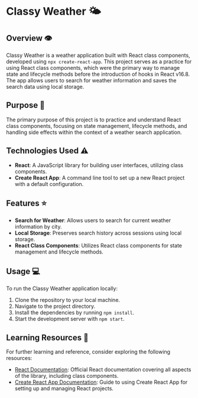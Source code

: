 # Classy Weather 🌤️

## Overview 👁️

Classy Weather is a weather application built with React class components, developed using `npx create-react-app`. This project serves as a practice for using React class components, which were the primary way to manage state and lifecycle methods before the introduction of hooks in React v16.8. The app allows users to search for weather information and saves the search data using local storage.

## Purpose 🎯

The primary purpose of this project is to practice and understand React class components, focusing on state management, lifecycle methods, and handling side effects within the context of a weather search application.

## Technologies Used ⚠️

- **React**: A JavaScript library for building user interfaces, utilizing class components.
- **Create React App**: A command line tool to set up a new React project with a default configuration.

## Features ⭐️

- **Search for Weather**: Allows users to search for current weather information by city.
- **Local Storage**: Preserves search history across sessions using local storage.
- **React Class Components**: Utilizes React class components for state management and lifecycle methods.

## Usage 💻

To run the Classy Weather application locally:

1. Clone the repository to your local machine.
2. Navigate to the project directory.
3. Install the dependencies by running `npm install`.
4. Start the development server with `npm start`.

## Learning Resources 🔗

For further learning and reference, consider exploring the following resources:

- [React Documentation](https://reactjs.org/docs/getting-started.html): Official React documentation covering all aspects of the library, including class components.
- [Create React App Documentation](https://create-react-app.dev/docs/getting-started): Guide to using Create React App for setting up and managing React projects.
